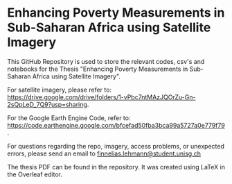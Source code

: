 # Enhancing Poverty Measurements in Sub-Saharan Africa using Satellite Imagery

This GitHub Repository is used to store the relevant codes, csv's and notebooks for the Thesis "Enhancing Poverty Measurements in Sub-Saharan Africa using Satellite Imagery". 

For satellite imagery, please refer to: https://drive.google.com/drive/folders/1-vPbc7ntMAzJQOrZu-Gn-2sQpLeD_7Q9?usp=sharing. 

For the Google Earth Engine Code, refer to: https://code.earthengine.google.com/bfcefad50fba3bca99a5727a0e779f79.

For questions regarding the repo, imagery, access problems, or unexpected errors, please send an email to finnelias.lehmann@student.unisg.ch

The thesis PDF can be found in the repository. It was created using LaTeX in the Overleaf editor.
